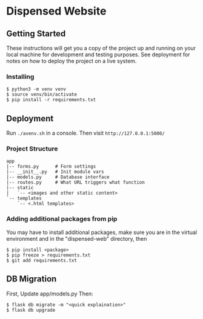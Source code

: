 # Dispensed Website


## Getting Started

These instructions will get you a copy of the project up and running on your local machine for development and testing purposes. See deployment for notes on how to deploy the project on a live system.

### Installing
```
$ python3 -m venv venv
$ source venv/bin/activate
$ pip install -r requirements.txt
```

## Deployment
Run `./avenv.sh` in a console. Then visit `http://127.0.0.1:5000/`

### Project Structure
```
app
|-- forms.py      # Form settings
|-- __init__.py   # Init module vars
|-- models.py     # Database interface
|-- routes.py     # What URL triggers what function
|-- static
|   `-- <images and other static content>
`-- templates
    `-- <.html templates>

```

### Adding additional packages from pip
You may have to install additional packages, make sure you are in the virtual environment and in the "dispensed-web" directory, then
```
$ pip install <package>
$ pip freeze > requirements.txt
$ git add requirements.txt
```

## DB Migration
First, Update app/models.py
Then:
```
$ flask db migrate -m "<quick explaination>"
$ flask db upgrade
```

